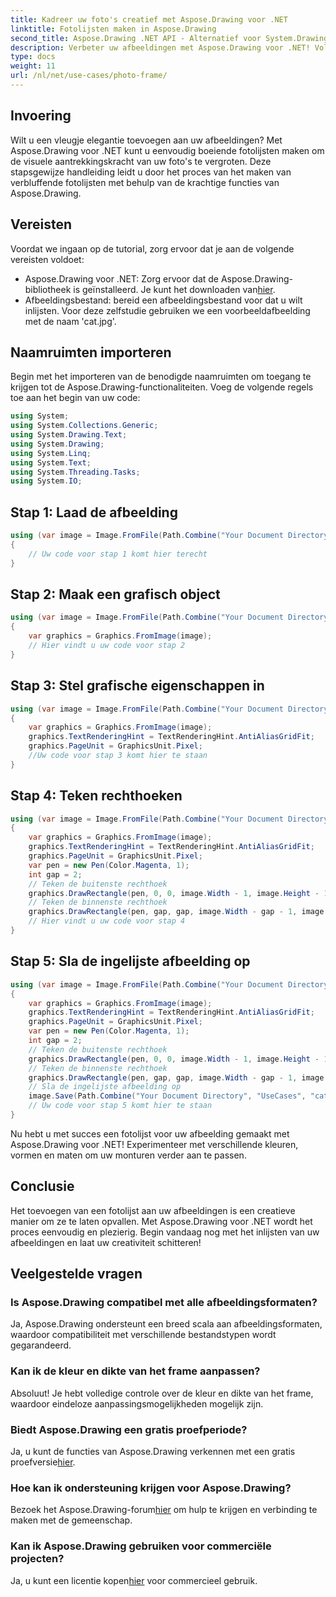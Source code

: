 ```yaml
---
title: Kadreer uw foto's creatief met Aspose.Drawing voor .NET
linktitle: Fotolijsten maken in Aspose.Drawing
second_title: Aspose.Drawing .NET API - Alternatief voor System.Drawing.Common
description: Verbeter uw afbeeldingen met Aspose.Drawing voor .NET! Volg onze stapsgewijze handleiding om prachtige fotolijsten te maken. Ontdek nu Aspose.Drawing voor .NET!
type: docs
weight: 11
url: /nl/net/use-cases/photo-frame/
---
```

## Invoering
Wilt u een vleugje elegantie toevoegen aan uw afbeeldingen? Met Aspose.Drawing voor .NET kunt u eenvoudig boeiende fotolijsten maken om de visuele aantrekkingskracht van uw foto's te vergroten. Deze stapsgewijze handleiding leidt u door het proces van het maken van verbluffende fotolijsten met behulp van de krachtige functies van Aspose.Drawing.
## Vereisten
Voordat we ingaan op de tutorial, zorg ervoor dat je aan de volgende vereisten voldoet:
-  Aspose.Drawing voor .NET: Zorg ervoor dat de Aspose.Drawing-bibliotheek is geïnstalleerd. Je kunt het downloaden van[hier](https://releases.aspose.com/drawing/net/).
- Afbeeldingsbestand: bereid een afbeeldingsbestand voor dat u wilt inlijsten. Voor deze zelfstudie gebruiken we een voorbeeldafbeelding met de naam 'cat.jpg'.
## Naamruimten importeren
Begin met het importeren van de benodigde naamruimten om toegang te krijgen tot de Aspose.Drawing-functionaliteiten. Voeg de volgende regels toe aan het begin van uw code:
```csharp
using System;
using System.Collections.Generic;
using System.Drawing.Text;
using System.Drawing;
using System.Linq;
using System.Text;
using System.Threading.Tasks;
using System.IO;
```
## Stap 1: Laad de afbeelding
```csharp
using (var image = Image.FromFile(Path.Combine("Your Document Directory", "UseCases", "cat.jpg")))
{
    // Uw code voor stap 1 komt hier terecht
}
```
## Stap 2: Maak een grafisch object
```csharp
using (var image = Image.FromFile(Path.Combine("Your Document Directory", "UseCases", "cat.jpg")))
{
    var graphics = Graphics.FromImage(image);
    // Hier vindt u uw code voor stap 2
}
```
## Stap 3: Stel grafische eigenschappen in
```csharp
using (var image = Image.FromFile(Path.Combine("Your Document Directory", "UseCases", "cat.jpg")))
{
    var graphics = Graphics.FromImage(image);
    graphics.TextRenderingHint = TextRenderingHint.AntiAliasGridFit;
    graphics.PageUnit = GraphicsUnit.Pixel;
    //Uw code voor stap 3 komt hier te staan
}
```
## Stap 4: Teken rechthoeken
```csharp
using (var image = Image.FromFile(Path.Combine("Your Document Directory", "UseCases", "cat.jpg")))
{
    var graphics = Graphics.FromImage(image);
    graphics.TextRenderingHint = TextRenderingHint.AntiAliasGridFit;
    graphics.PageUnit = GraphicsUnit.Pixel;
    var pen = new Pen(Color.Magenta, 1);
    int gap = 2;
    // Teken de buitenste rechthoek
    graphics.DrawRectangle(pen, 0, 0, image.Width - 1, image.Height - 1);
    // Teken de binnenste rechthoek
    graphics.DrawRectangle(pen, gap, gap, image.Width - gap - 1, image.Height - gap - 1);
    // Hier vindt u uw code voor stap 4
}
```
## Stap 5: Sla de ingelijste afbeelding op
```csharp
using (var image = Image.FromFile(Path.Combine("Your Document Directory", "UseCases", "cat.jpg")))
{
    var graphics = Graphics.FromImage(image);
    graphics.TextRenderingHint = TextRenderingHint.AntiAliasGridFit;
    graphics.PageUnit = GraphicsUnit.Pixel;
    var pen = new Pen(Color.Magenta, 1);
    int gap = 2;
    // Teken de buitenste rechthoek
    graphics.DrawRectangle(pen, 0, 0, image.Width - 1, image.Height - 1);
    // Teken de binnenste rechthoek
    graphics.DrawRectangle(pen, gap, gap, image.Width - gap - 1, image.Height - gap - 1);
    // Sla de ingelijste afbeelding op
    image.Save(Path.Combine("Your Document Directory", "UseCases", "cat_with_honor_out.jpg"));
    // Uw code voor stap 5 komt hier te staan
}
```
Nu hebt u met succes een fotolijst voor uw afbeelding gemaakt met Aspose.Drawing voor .NET! Experimenteer met verschillende kleuren, vormen en maten om uw monturen verder aan te passen.
## Conclusie
Het toevoegen van een fotolijst aan uw afbeeldingen is een creatieve manier om ze te laten opvallen. Met Aspose.Drawing voor .NET wordt het proces eenvoudig en plezierig. Begin vandaag nog met het inlijsten van uw afbeeldingen en laat uw creativiteit schitteren!
## Veelgestelde vragen
### Is Aspose.Drawing compatibel met alle afbeeldingsformaten?
Ja, Aspose.Drawing ondersteunt een breed scala aan afbeeldingsformaten, waardoor compatibiliteit met verschillende bestandstypen wordt gegarandeerd.
### Kan ik de kleur en dikte van het frame aanpassen?
Absoluut! Je hebt volledige controle over de kleur en dikte van het frame, waardoor eindeloze aanpassingsmogelijkheden mogelijk zijn.
### Biedt Aspose.Drawing een gratis proefperiode?
 Ja, u kunt de functies van Aspose.Drawing verkennen met een gratis proefversie[hier](https://releases.aspose.com/).
### Hoe kan ik ondersteuning krijgen voor Aspose.Drawing?
 Bezoek het Aspose.Drawing-forum[hier](https://forum.aspose.com/c/diagram/17) om hulp te krijgen en verbinding te maken met de gemeenschap.
### Kan ik Aspose.Drawing gebruiken voor commerciële projecten?
 Ja, u kunt een licentie kopen[hier](https://purchase.aspose.com/buy) voor commercieel gebruik.